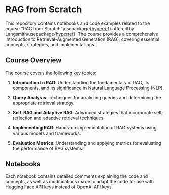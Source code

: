 # RAG from Scratch

This repository contains notebooks and code examples related to the course "RAG from Scratch"\usepackage{[hyperref](https://www.youtube.com/watch?v=sVcwVQRHIc8&t=3s)} offered by Langsmith\usepackage{[hyperref](https://www.langchain.com/langsmith)}. The course provides a comprehensive introduction to Retrieval-Augmented Generation (RAG), covering essential concepts, strategies, and implementations.

## Course Overview

The course covers the following key topics:

1. **Introduction to RAG**: Understanding the fundamentals of RAG, its components, and its significance in Natural Language Processing (NLP).
  
2. **Query Analysis**: Techniques for analyzing queries and determining the appropriate retrieval strategy.
  
3. **Self-RAG and Adaptive RAG**: Advanced strategies that incorporate self-reflection and adaptive retrieval techniques.

4. **Implementing RAG**: Hands-on implementation of RAG systems using various models and frameworks.

5. **Evaluation Metrics**: Understanding and applying metrics for evaluating the performance of RAG systems.

## Notebooks

Each notebook contains detailed comments explaining the code and concepts, as well as modifications made to adapt the code for use with Hugging Face API keys instead of OpenAI API keys.
